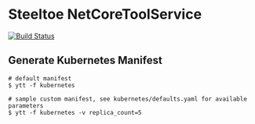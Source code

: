 # Steeltoe NetCoreToolService

[![Build Status](https://dev.azure.com/SteeltoeOSS/Steeltoe/_apis/build/status/Initializr/SteeltoeOSS.NetCoreToolService?branchName=main)](https://dev.azure.com/SteeltoeOSS/Steeltoe/_build/latest?definitionId=45&branchName=main)

## Generate Kubernetes Manifest

```
# default manifest
$ ytt -f kubernetes

# sample custom manifest, see kubernetes/defaults.yaml for available parameters
$ ytt -f kubernetes -v replica_count=5
```
